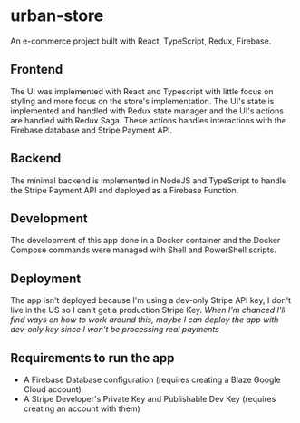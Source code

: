 # urban-store

An e-commerce project built with React, TypeScript, Redux, Firebase.

## Frontend

The UI was implemented with React and Typescript with little focus on styling and more focus on the store's implementation. The UI's state is implemented and handled with Redux state manager and the UI's actions are handled with Redux Saga.
These actions handles interactions with the Firebase database and Stripe Payment API.

## Backend

The minimal backend is implemented in NodeJS and TypeScript to handle the Stripe Payment API and deployed as a Firebase Function.

## Development

The development of this app done in a Docker container and the Docker Compose commands were managed with Shell and PowerShell scripts.

## Deployment

The app isn't deployed because I'm using a dev-only Stripe API key, I don't live in the US so I can't get a production Stripe Key. _When I'm chanced I'll find ways on how to work around this, maybe I can deploy the app with dev-only key since I won't be processing real payments_

## Requirements to run the app

- A Firebase Database configuration (requires creating a Blaze Google Cloud account)
- A Stripe Developer's Private Key and Publishable Dev Key (requires creating an account with them)
